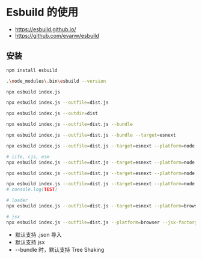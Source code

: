 # Esbuild 的使用

- https://esbuild.github.io/
- https://github.com/evanw/esbuild

## 安装

```bash
npm install esbuild

.\node_modules\.bin\esbuild --version

```

```bash
npx esbuild index.js

npx esbuild index.js --outfile=dist.js

npx esbuild index.js --outdir=dist

npx esbuild index.js --outfile=dist.js --bundle

npx esbuild index.js --outfile=dist.js --bundle --target=esnext

npx esbuild index.js --outfile=dist.js --target=esnext --platform=node

# iife, cjs, esm
npx esbuild index.js --outfile=dist.js --target=esnext --platform=node --format=commonjs

npx esbuild index.js --outfile=dist.js --target=esnext --platform=node --format=commonjs --watch

npx esbuild index.js --outfile=dist.js --target=esnext --platform=node --format=commonjs --define:TEST=abc
# console.log(TEST)

# loader
npx esbuild index.js --outfile=dist.js --target=esnext --platform=browser --format=iife --bundle --loader:.png=dataurl

# jsx
npx esbuild index.js --outfile=dist.js --platform=browser --jsx-factory=myJsxFactory
```

- 默认支持 .json 导入
- 默认支持 jsx
- --bundle 时，默认支持 Tree Shaking
